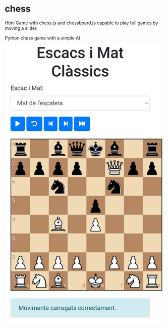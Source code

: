 # chess
Html Game with chess.js and chessboard.js capable to play full games by moving a slider.

Python chess game with a simple AI

![Tauler d'escacs](https://github.com/drfperez/chess/raw/main/chess.jpg)

